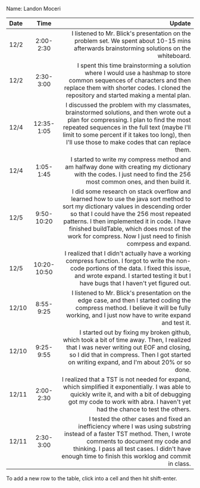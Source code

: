 Name: Landon Moceri

| Date  |    Time     |                                                                                                                                                                                                                                                                                                                                      Update |
|:------|:-----------:|--------------------------------------------------------------------------------------------------------------------------------------------------------------------------------------------------------------------------------------------------------------------------------------------------------------------------------------------:|
| 12/2  |  2:00-2:30  |                                                                                                                                                                                                  I listened to Mr. Blick's presentation on the problem set. We spent about 10-15 mins afterwards brainstorming solutions on the whiteboard. |
| 12/2  |  2:30-3:00  |                                                                                                                          I spent this time brainstorming a solution where I would use a hashmap to store common sequences of characters and then replace them with shorter codes. I cloned the repository and started making a mental plan. |
| 12/4  | 12:35-1:05  |                                                I discussed the problem with my classmates, brainstormed solutions, and then wrote out a plan for compressing. I plan to find the most repeated sequences in the full text (maybe I'll limit to some percent if it takes too long), then I'll use those to make codes that can replace them. |
| 12/4  |  1:05-1:45  |                                                                                                                                                                      I started to write my compress method and am halfway done with creating my dictionary with the codes. I just need to find the 256 most common ones, and then build it. |
| 12/5  | 9:50-10:20  | I did some research on stack overflow and learned how to use the java sort method to sort my dictionary values in descending order so that I could have the 256 most repeated patterns. I then implemented it in code. I have finished buildTable, which does most of the work for compress. Now I just need to finish comrpess and expand. |
| 12/5  | 10:20-10:50 |                                                                                                         I realized that I didn't actually have a working compress function. I forgot to write the non-code portions of the data. I fixed this issue, and wrote expand. I started testing it but I have bugs that I haven't yet figured out. |
| 12/10 |  8:55-9:25  |                                                                                                                                                I listened to Mr. Blick's presentation on the edge case, and then I started coding the compress method. I believe it will be fully working, and I just now have to write expand and test it. |
| 12/10 |  9:25-9:55  |                                                                                                      I started out by fixing my broken github, which took a bit of time away. Then, I realized that I was never writing out EOF and closing, so I did that in compress. Then I got started on writing expand, and I'm about 20% or so done. |
| 12/11 |  2:00-2:30  |                                                                                                              I realized that a TST is not needed for expand, which simplified it exponentially. I was able to quickly write it, and with a bit of debugging got my code to work with abra. I haven't yet had the chance to test the others. |
| 12/11 |  2:30-3:00  |                                                                        I tested the other cases and fixed an inefficiency where I was using substring instead of a faster TST method. Then, I wrote comments to document my code and thinking. I pass all test cases. I didn't have enough time to finish this worklog and commit in class. |


To add a new row to the table, click into a cell and then hit shift-enter.

